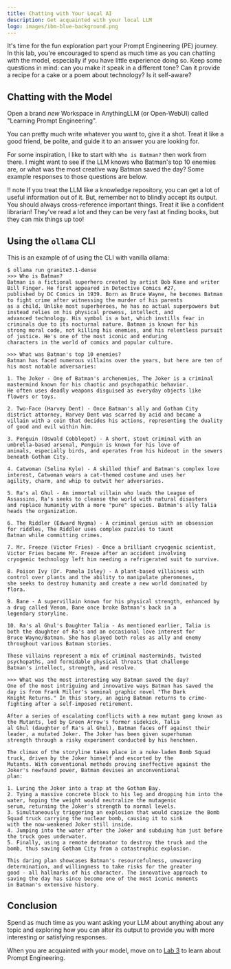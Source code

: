 ```yaml
---
title: Chatting with Your Local AI
description: Get acquainted with your local LLM
logo: images/ibm-blue-background.png
---
```


It's time for the fun exploration part your Prompt Engineering (PE) journey. In this lab, you're encouraged to spend as much time as you can chatting with the model, especially if you have little experience doing so. Keep some questions in mind: can you make it speak in a different tone? Can it provide a recipe for a cake or a poem about technology? Is it self-aware?

## Chatting with the Model

Open a brand _new_ Workspace in AnythingLLM (or Open-WebUI) called "Learning Prompt Engineering".

You can pretty much write whatever you want to, give it a shot. Treat it like a good friend, be polite,
and guide it to an answer you are looking for.

For some inspiration, I like to start with `Who is Batman?` then work from there. I might want to see if the LLM knows who
Batman's top 10 enemies are, or what was the most creative way Batman saved the day? Some example responses to those questions are below.

!! note
    If you treat the LLM like a knowledge repository, you can get a lot of useful information out of it. But, remember not to
    blindly accept its output. You should always cross-reference important things. Treat it like a confident librarian! They've read
    a lot and they can be very fast at finding books, but they can mix things up too!

## Using the `ollama` CLI

This is an example of of using the CLI with vanilla ollama:

```
$ ollama run granite3.1-dense
>>> Who is Batman?
Batman is a fictional superhero created by artist Bob Kane and writer Bill Finger. He first appeared in Detective Comics #27,
published by DC Comics in 1939. Born as Bruce Wayne, he becomes Batman to fight crime after witnessing the murder of his parents
as a child. Unlike most superheroes, he has no actual superpowers but instead relies on his physical prowess, intellect, and
advanced technology. His symbol is a bat, which instills fear in criminals due to its nocturnal nature. Batman is known for his
strong moral code, not killing his enemies, and his relentless pursuit of justice. He's one of the most iconic and enduring
characters in the world of comics and popular culture.
```

```
>>> What was Batman's top 10 enemies?
Batman has faced numerous villains over the years, but here are ten of his most notable adversaries:

1. The Joker - One of Batman's archenemies, The Joker is a criminal mastermind known for his chaotic and psychopathic behavior.
He often uses deadly weapons disguised as everyday objects like flowers or toys.

2. Two-Face (Harvey Dent) - Once Batman's ally and Gotham City district attorney, Harvey Dent was scarred by acid and became a
villain with a coin that decides his actions, representing the duality of good and evil within him.

3. Penguin (Oswald Cobblepot) - A short, stout criminal with an umbrella-based arsenal, Penguin is known for his love of
animals, especially birds, and operates from his hideout in the sewers beneath Gotham City.

4. Catwoman (Selina Kyle) - A skilled thief and Batman's complex love interest, Catwoman wears a cat-themed costume and uses her
agility, charm, and whip to outwit her adversaries.

5. Ra's al Ghul - An immortal villain who leads the League of Assassins, Ra's seeks to cleanse the world with natural disasters
and replace humanity with a more "pure" species. Batman's ally Talia heads the organization.

6. The Riddler (Edward Nygma) - A criminal genius with an obsession for riddles, The Riddler uses complex puzzles to taunt
Batman while committing crimes.

7. Mr. Freeze (Victor Fries) - Once a brilliant cryogenic scientist, Victor Fries became Mr. Freeze after an accident involving
cryogenic technology left him needing a refrigerated suit to survive.

8. Poison Ivy (Dr. Pamela Isley) - A plant-based villainess with control over plants and the ability to manipulate pheromones,
she seeks to destroy humanity and create a new world dominated by flora.

9. Bane - A supervillain known for his physical strength, enhanced by a drug called Venom, Bane once broke Batman's back in a
legendary storyline.

10. Ra's al Ghul's Daughter Talia - As mentioned earlier, Talia is both the daughter of Ra's and an occasional love interest for
Bruce Wayne/Batman. She has played both roles as ally and enemy throughout various Batman stories.

These villains represent a mix of criminal masterminds, twisted psychopaths, and formidable physical threats that challenge
Batman's intellect, strength, and resolve.
```

```
>>> What was the most interesting way Batman saved the day?
One of the most intriguing and innovative ways Batman has saved the day is from Frank Miller's seminal graphic novel "The Dark
Knight Returns." In this story, an aging Batman returns to crime-fighting after a self-imposed retirement.

After a series of escalating conflicts with a new mutant gang known as the Mutants, led by Green Arrow's former sidekick, Talia
al Ghul (daughter of Ra's al Ghul), Batman faces off against their leader, a mutated Joker. The Joker has been given superhuman
strength through a risky experiment conducted by his henchmen.

The climax of the storyline takes place in a nuke-laden Bomb Squad truck, driven by the Joker himself and escorted by the
Mutants. With conventional methods proving ineffective against the Joker's newfound power, Batman devises an unconventional
plan:

1. Luring the Joker into a trap at the Gotham Bay.
2. Tying a massive concrete block to his leg and dropping him into the water, hoping the weight would neutralize the mutagenic
serum, returning the Joker's strength to normal levels.
3. Simultaneously triggering an explosion that would capsize the Bomb Squad truck carrying the nuclear bomb, causing it to sink
with the now-weakened Joker still inside.
4. Jumping into the water after the Joker and subduing him just before the truck goes underwater.
5. Finally, using a remote detonator to destroy the truck and the bomb, thus saving Gotham City from a catastrophic explosion.

This daring plan showcases Batman's resourcefulness, unwavering determination, and willingness to take risks for the greater
good - all hallmarks of his character. The innovative approach to saving the day has since become one of the most iconic moments
in Batman's extensive history.
```

## Conclusion

Spend as much time as you want asking your LLM about anything about any topic and exploring how you can alter its output to provide you with more interesting or satisfying responses.

When you are acquainted with your model, move on to [Lab 3](https://ibm.github.io/opensource-ai-workshop/lab-3/) to learn about Prompt Engineering.

<script data-goatcounter="https://tracker.asgharlabs.io/count"
        async src="//tracker.asgharlabs.io/count.js"></script>
